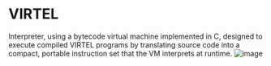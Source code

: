 # VIRTEL
Interpreter, using a bytecode virtual machine implemented in C, designed to execute compiled VIRTEL programs by translating source code into a compact, portable instruction set that the VM interprets at runtime.
![image](https://github.com/user-attachments/assets/98e92680-5c4d-4e9d-b83a-fd8866b670c5)
